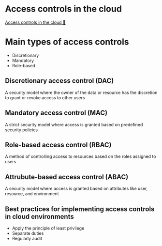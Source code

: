 # Access controls in the cloud

[Access controls in the cloud 🔗](https://www.coursera.org/learn/cloud-security-risks-identify-and-protect-against-threats/lecture/yJJbh/access-controls-in-the-cloud)

# Main types of access controls

- Discretionary
- Mandatory
- Role-based

## Discretionary access control (DAC)

A security model where the owner of the data or resource has the discretion to grant or revoke access to other users

## Mandatory access control (MAC)

A strict security model where access is granted based on predefined security policies

## Role-based access control (RBAC)

A method of controlling access to resources based on the roles assigned to users

## Attrubute-based access control (ABAC)

A security model where access is granted based on attributes like user, resource, and environment

## Best practices for implementing access controls in cloud environments

- Apply the principle of least privilege
- Separate duties
- Regularly audit
